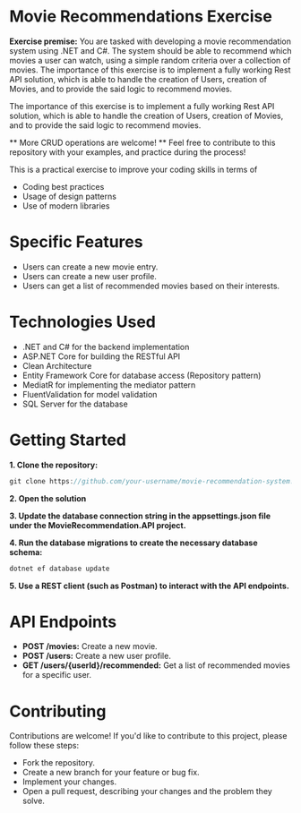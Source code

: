 # Movie Recommendations Exercise
**Exercise premise:** You are tasked with developing a movie recommendation system using .NET and C#. The system should be able to recommend which movies a user can watch, using a simple random criteria over a collection of movies. The importance of this exercise is to implement a fully working Rest API solution, which is able to handle the creation of Users, creation of Movies, and to provide the said logic to recommend movies.

The importance of this exercise is to implement a fully working Rest API solution, which is able to handle the creation of Users, creation of Movies, and to provide the said logic to recommend movies.

** More CRUD operations are welcome! ** Feel free to contribute to this repository with your examples, and practice during the process!

This is a practical exercise to improve your coding skills in terms of
- Coding best practices
- Usage of design patterns
- Use of modern libraries
  

# Specific Features
- Users can create a new movie entry.
- Users can create a new user profile.
- Users can get a list of recommended movies based on their interests.

# Technologies Used
- .NET and C# for the backend implementation
- ASP.NET Core for building the RESTful API
- Clean Architecture
- Entity Framework Core for database access (Repository pattern)
- MediatR for implementing the mediator pattern
- FluentValidation for model validation
- SQL Server for the database

# Getting Started

**1. Clone the repository:**

``` cs
git clone https://github.com/your-username/movie-recommendation-system.git
```
**2. Open the solution**

**3. Update the database connection string in the appsettings.json file under the MovieRecommendation.API project.**

**4. Run the database migrations to create the necessary database schema:**

```cs
dotnet ef database update
```

**5. Use a REST client (such as Postman) to interact with the API endpoints.**

# API Endpoints
- **POST /movies:** Create a new movie.
- **POST /users:** Create a new user profile.
- **GET /users/{userId}/recommended:** Get a list of recommended movies for a specific user.

# Contributing
Contributions are welcome! If you'd like to contribute to this project, please follow these steps:

- Fork the repository.
- Create a new branch for your feature or bug fix.
- Implement your changes.
- Open a pull request, describing your changes and the problem they solve.


